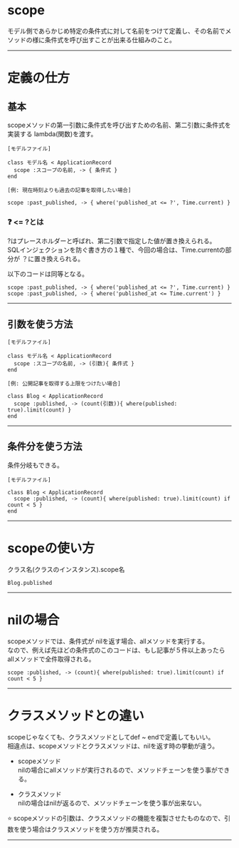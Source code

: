 # scope
モデル側であらかじめ特定の条件式に対して名前をつけて定義し、その名前でメソッドの様に条件式を呼び出すことが出来る仕組みのこと。
***

# 定義の仕方
## 基本
scopeメソッドの第一引数に条件式を呼び出すための名前、第二引数に条件式を実装する lambda(関数)を渡す。
~~~
[モデルファイル]

class モデル名 < ApplicationRecord
  scope :スコープの名前, -> { 条件式 }
end
~~~
~~~
[例: 現在時刻よりも過去の記事を取得したい場合]

scope :past_published, -> { where('published_at <= ?', Time.current) }
~~~
### ❓ <= ?とは
?はプレースホルダーと呼ばれ、第二引数で指定した値が置き換えられる。  
SQLインジェクションを防ぐ書き方の１種で、今回の場合は、Time.currentの部分が ？に置き換えられる。

以下のコードは同等となる。
~~~
scope :past_published, -> { where('published_at <= ?', Time.current) }
scope :past_published, -> { where('published_at <= Time.current') }
~~~
***

## 引数を使う方法
~~~
[モデルファイル]

class モデル名 < ApplicationRecord
  scope :スコープの名前, -> (引数){ 条件式 } 
end
~~~
~~~
[例: 公開記事を取得する上限をつけたい場合]

class Blog < ApplicationRecord 
  scope :published, -> (count(引数)){ where(published: true).limit(count) }
end
~~~
***

## 条件分を使う方法
条件分岐もできる。
~~~
[モデルファイル]

class Blog < ApplicationRecord
  scope :published, -> (count){ where(published: true).limit(count) if count < 5 }
end
~~~
***

# scopeの使い方
クラス名(クラスのインスタンス).scope名
~~~
Blog.published
~~~
***

# nilの場合
scopeメソッドでは、条件式が nilを返す場合、allメソッドを実行する。    
なので、例えば先ほどの条件式のこのコードは、もし記事が５件以上あったら allメソッドで全件取得される。
~~~
scope :published, -> (count){ where(published: true).limit(count) if count < 5 }
~~~
***

# クラスメソッドとの違い
scopeじゃなくても、クラスメソッドとしてdef ~ endで定義してもいい。  
相違点は、scopeメソッドとクラスメソッドは、nilを返す時の挙動が違う。  
  
- scopeメソッド  
nilの場合にallメソッドが実行されるので、メソッドチェーンを使う事ができる。  
    
- クラスメソッド  
nilの場合はnilが返るので、メソッドチェーンを使う事が出来ない。  
  
⭐️ scopeメソッドの引数は、クラスメソッドの機能を複製させたものなので、引数を使う場合はクラスメソッドを使う方が推奨される。
***
